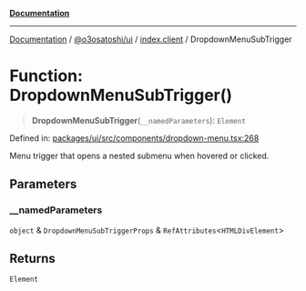 [**Documentation**](../../../../README.md)

***

[Documentation](../../../../README.md) / [@o3osatoshi/ui](../../README.md) / [index.client](../README.md) / DropdownMenuSubTrigger

# Function: DropdownMenuSubTrigger()

> **DropdownMenuSubTrigger**(`__namedParameters`): `Element`

Defined in: [packages/ui/src/components/dropdown-menu.tsx:268](https://github.com/o3osatoshi/experiment/blob/67ff251451cab829206391b718d971ec20ce4dfb/packages/ui/src/components/dropdown-menu.tsx#L268)

Menu trigger that opens a nested submenu when hovered or clicked.

## Parameters

### \_\_namedParameters

`object` & `DropdownMenuSubTriggerProps` & `RefAttributes`\<`HTMLDivElement`\>

## Returns

`Element`
